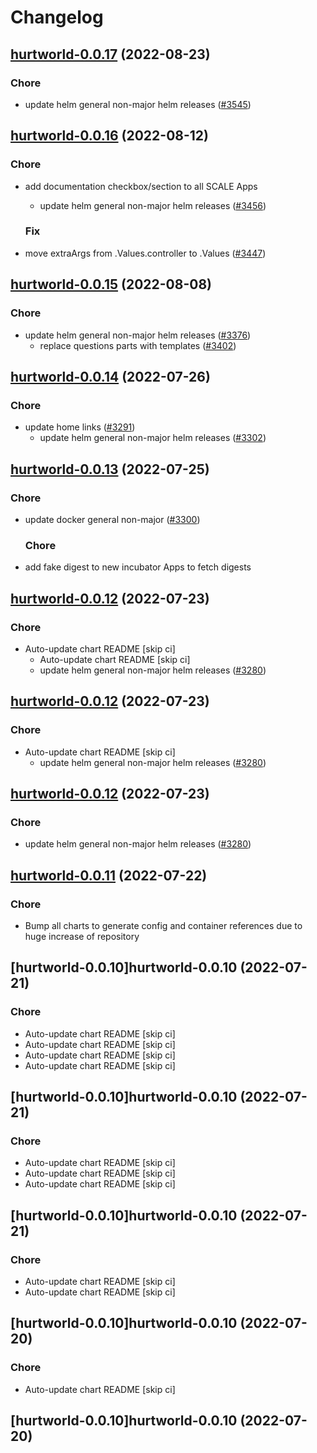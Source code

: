 # Changelog



## [hurtworld-0.0.17](https://github.com/truecharts/charts/compare/hurtworld-0.0.16...hurtworld-0.0.17) (2022-08-23)

### Chore

- update helm general non-major helm releases ([#3545](https://github.com/truecharts/charts/issues/3545))




## [hurtworld-0.0.16](https://github.com/truecharts/charts/compare/hurtworld-0.0.15...hurtworld-0.0.16) (2022-08-12)

### Chore

- add documentation checkbox/section to all SCALE Apps
  - update helm general non-major helm releases ([#3456](https://github.com/truecharts/charts/issues/3456))

  ### Fix

- move extraArgs from .Values.controller to .Values ([#3447](https://github.com/truecharts/charts/issues/3447))




## [hurtworld-0.0.15](https://github.com/truecharts/charts/compare/hurtworld-0.0.14...hurtworld-0.0.15) (2022-08-08)

### Chore

- update helm general non-major helm releases ([#3376](https://github.com/truecharts/charts/issues/3376))
  - replace questions parts with templates ([#3402](https://github.com/truecharts/charts/issues/3402))




## [hurtworld-0.0.14](https://github.com/truecharts/apps/compare/hurtworld-0.0.13...hurtworld-0.0.14) (2022-07-26)

### Chore

- update home links ([#3291](https://github.com/truecharts/apps/issues/3291))
  - update helm general non-major helm releases ([#3302](https://github.com/truecharts/apps/issues/3302))




## [hurtworld-0.0.13](https://github.com/truecharts/apps/compare/hurtworld-0.0.12...hurtworld-0.0.13) (2022-07-25)

### Chore

- update docker general non-major ([#3300](https://github.com/truecharts/apps/issues/3300))

  ### Chore

- add fake digest to new incubator Apps to fetch digests




## [hurtworld-0.0.12](https://github.com/truecharts/apps/compare/hurtworld-0.0.11...hurtworld-0.0.12) (2022-07-23)

### Chore

- Auto-update chart README [skip ci]
  - Auto-update chart README [skip ci]
  - update helm general non-major helm releases ([#3280](https://github.com/truecharts/apps/issues/3280))




## [hurtworld-0.0.12](https://github.com/truecharts/apps/compare/hurtworld-0.0.11...hurtworld-0.0.12) (2022-07-23)

### Chore

- Auto-update chart README [skip ci]
  - update helm general non-major helm releases ([#3280](https://github.com/truecharts/apps/issues/3280))




## [hurtworld-0.0.12](https://github.com/truecharts/apps/compare/hurtworld-0.0.11...hurtworld-0.0.12) (2022-07-23)

### Chore

- update helm general non-major helm releases ([#3280](https://github.com/truecharts/apps/issues/3280))




## [hurtworld-0.0.11](https://github.com/truecharts/apps/compare/hurtworld-0.0.10...hurtworld-0.0.11) (2022-07-22)

### Chore

- Bump all charts to generate config and container references due to huge increase of repository



## [hurtworld-0.0.10]hurtworld-0.0.10 (2022-07-21)

### Chore

- Auto-update chart README [skip ci]
- Auto-update chart README [skip ci]
- Auto-update chart README [skip ci]
- Auto-update chart README [skip ci]



## [hurtworld-0.0.10]hurtworld-0.0.10 (2022-07-21)

### Chore

- Auto-update chart README [skip ci]
- Auto-update chart README [skip ci]
- Auto-update chart README [skip ci]



## [hurtworld-0.0.10]hurtworld-0.0.10 (2022-07-21)

### Chore

- Auto-update chart README [skip ci]
- Auto-update chart README [skip ci]



## [hurtworld-0.0.10]hurtworld-0.0.10 (2022-07-20)

### Chore

- Auto-update chart README [skip ci]



## [hurtworld-0.0.10]hurtworld-0.0.10 (2022-07-20)
